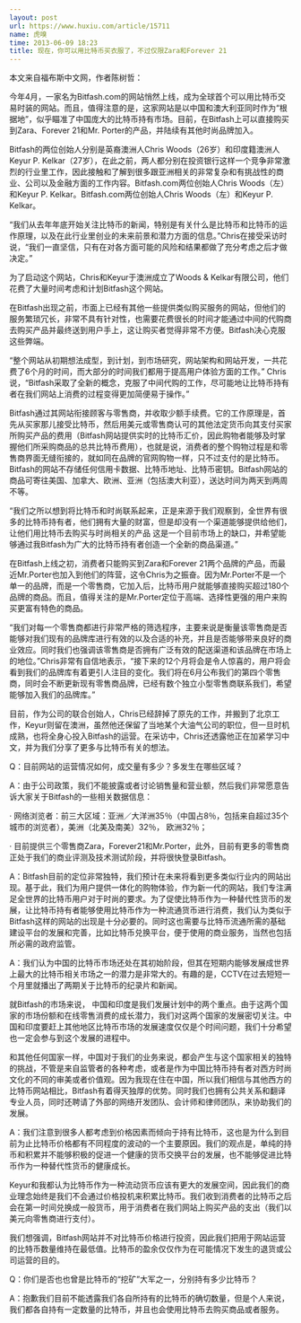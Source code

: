 ```yaml
---
layout: post
url: https://www.huxiu.com/article/15711
name: 虎嗅
time: 2013-06-09 18:23
title: 现在，你可以用比特币买衣服了，不过仅限Zara和Forever 21
---
```

本文来自福布斯中文网，作者陈树哲：

今年4月，一家名为Bitfash.com的网站悄然上线，成为全球首个可以用比特币交易时装的网站。而且，值得注意的是，这家网站是以中国和澳大利亚同时作为“根据地”，似乎瞄准了中国庞大的比特币持有市场。目前，在Bitfash上可以直接购买到Zara、Forever 21和Mr. Porter的产品，并陆续有其他时尚品牌加入。

Bitfash的两位创始人分别是英裔澳洲人Chris Woods（26岁）和印度籍澳洲人Keyur P. Kelkar（27岁），在此之前，两人都分别在投资银行这样一个竞争非常激烈的行业里工作，因此接触和了解到很多跟亚洲相关的非常复杂和有挑战性的商业、公司以及金融方面的工作内容。Bitfash.com两位创始人Chris Woods（左）和Keyur P. Kelkar。Bitfash.com两位创始人Chris Woods（左）和Keyur P. Kelkar。

“我们从去年年底开始关注比特币的新闻，特别是有关什么是比特币和比特币的运作原理，以及在此行业里创业的未来前景和潜力方面的信息。”Chris在接受采访时说，“我们一直坚信，只有在对各方面可能的风险和结果都做了充分考虑之后才做决定。”

为了启动这个网站，Chris和Keyur于澳洲成立了Woods & Kelkar有限公司，他们花费了大量时间考虑和计划Bitfash这个网站。

在Bitfash出现之前，市面上已经有其他一些提供类似购买服务的网站，但他们的服务繁琐冗长，非常不具有针对性，也需要花费很长的时间才能通过中间的代购商去购买产品并最终送到用户手上，这让购买者觉得非常不方便。Bitfash决心克服这些弊端。

“整个网站从初期想法成型，到计划，到市场研究，网站架构和网站开发，一共花费了6个月的时间，而大部分的时间我们都用于提高用户体验方面的工作。” Chris说，“Bitfash采取了全新的概念，克服了中间代购的工作，尽可能地让比特币持有者在我们网站上消费的过程变得更加简便易于操作。”

Bitfash通过其网站衔接顾客与零售商，并收取少额手续费。它的工作原理是，首先从买家那儿接受比特币，然后用美元或零售商认可的其他法定货币向其支付买家所购买产品的费用（Bitfash网站提供实时的比特币汇价，因此购物者能够及时掌握他们所采购商品的总共比特币费用），也就是说，消费者的整个购物过程是和零售商界面无缝衔接的，就如同在品牌的官网购物一样，只不过支付的是比特币。Bitfash的网站不存储任何信用卡数据、比特币地址、比特币密钥。Bitfash网站的商品可寄往美国、加拿大、欧洲、亚洲（包括澳大利亚），送达时间为两天到两周不等。

“我们之所以想到将比特币和时尚联系起来，正是来源于我们观察到，全世界有很多的比特币持有者，他们拥有大量的财富，但是却没有一个渠道能够提供给他们，让他们用比特币去购买与时尚相关的产品 这是一个目前市场上的缺口，并希望能够通过我Bitfash为广大的比特币持有者创造一个全新的商品渠道。”

在Bitfash上线之初，消费者只能购买到Zara和Forever 21两个品牌的产品，而最近Mr.Porter也加入到他们的阵营，这令Chris为之振奋。因为Mr.Porter不是一个单一的品牌，而是一个零售商，它加入后，比特币用户就能够直接购买超过180个品牌的商品。而且，值得关注的是Mr.Porter定位于高端、选择性更强的用户来购买更富有特色的商品。

“我们对每一个零售商都进行非常严格的筛选程序，主要来说是衡量该零售商是否能够对我们现有的品牌库进行有效的以及合适的补充，并且是否能够带来良好的商业效应。同时我们也强调该零售商是否拥有广泛有效的配送渠道和该品牌在市场上的地位。”Chris非常有自信地表示，“接下来的12个月将会是令人惊喜的，用户将会看到我们的品牌库有着更引人注目的变化。我们将在6月公布我们的第四个零售商，同时会不断更新现有零售商品牌，已经有数个独立小型零售商联系我们，希望能够加入我们的品牌库。”

目前，作为公司的联合创始人，Chris已经辞掉了原先的工作，并搬到了北京工作，Keyur则留在澳洲，虽然他还保留了当地某个大油气公司的职位，但一旦时机成熟，也将全身心投入Bitfash的运营。在采访中，Chris还透露他正在加紧学习中文，并为我们分享了更多与比特币有关的想法。

Q：目前网站的运营情况如何，成交量有多少？多发生在哪些区域？

A：由于公司政策，我们不能披露或者讨论销售量和营业额，然后我们非常愿意告诉大家关于Bitfash的一些相关数据信息：

· 网络浏览者：前三大区域：亚洲／大洋洲35％（中国占8％，包括来自超过35个城市的浏览者），美洲（北美及南美）32％， 欧洲32％；

· 目前提供三个零售商Zara，Forever21和Mr.Porter，此外，目前有更多的零售商正处于我们的商业评测及技术测试阶段，并将很快登录Bitfash。

A：Bitfash目前的定位非常独特，我们预计在未来将看到更多类似行业内的网站出现。基于此，我们为用户提供一体化的购物体验，作为新一代的网站，我们专注满足全世界的比特币用户对于时尚的要求。为了促使比特币作为一种替代性货币的发展，让比特币持有者能够使用比特币作为一种流通货币进行消费，我们认为类似于Bitfash这样的网站的出现是十分必要的。同时这也需要与比特币流通所需的基础建设平台的发展和完善，比如比特币兑换平台，便于使用的商业服务，当然也包括所必需的政府监管。

A：我们认为中国的比特币市场还处在其初始阶段，但其在短期内能够发展成世界上最大的比特币相关市场之一的潜力是非常大的。有趣的是，CCTV在过去短短一个月里就播出了两期关于比特币的纪录片和新闻。

就Bitfash的市场来说， 中国和印度是我们发展计划中的两个重点。由于这两个国家的市场份额和在线零售消费的成长潜力，我们对这两个国家的发展密切关注。中国和印度要赶上其他地区比特币市场的发展速度仅仅是个时间问题，我们十分希望也一定会参与到这个发展的进程中。

和其他任何国家一样，中国对于我们的业务来说，都会产生与这个国家相关的独特的挑战，不管是来自监管者的各种考虑，或者是作为中国比特币持有者对西方时尚文化的不同的审美或者价值观。因为我现在住在中国，所以我们相信与其他西方的比特币网站相比，Bitfash有着得天独厚的优势。同时我们也拥有公共关系和翻译专业人员，同时还聘请了外部的网络开发团队、会计师和律师团队，来协助我们的发展。

A：我们注意到很多人都考虑到价格因素而倾向于持有比特币，这也是为什么到目前为止比特币价格都有不同程度的波动的一个主要原因。我们的观点是，单纯的持币和积累并不能够积极的促进一个健康的货币交换平台的发展，也不能够促进比特币作为一种替代性货币的健康成长。

Keyur和我都认为比特币作为一种流动货币应该有更大的发展空间，因此我们的商业理念始终是我们不会通过价格投机来积累比特币。我们收到消费者的比特币之后会在第一时间兑换成一般货币，用于消费者在我们网站上购买产品的支出（我们以美元向零售商进行支付）。

我们想强调，Bitfash网站并不对比特币价格进行投资，因此我们把用于网站运营的比特币数量维持在最低值。比特币的盈余仅仅作为在可能情况下发生的退货或公司运营的目的。

Q：你们是否也也曾是比特币的“挖矿”大军之一，分别持有多少比特币？

A：抱歉我们目前不能透露我们各自所持有的比特币的确切数量，但是个人来说，我们都各自持有一定数量的比特币，并且也会使用比特币去购买商品或者服务。

